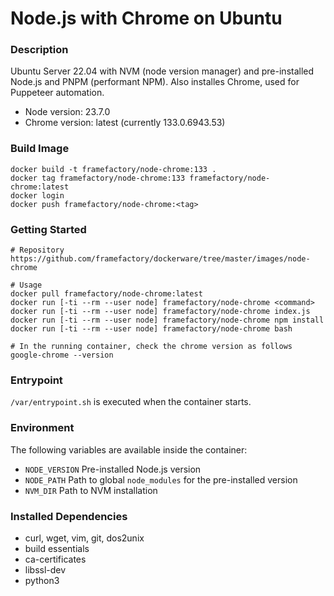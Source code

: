 # Node.js with Chrome on Ubuntu
### Description
Ubuntu Server 22.04 with NVM (node version manager) and pre-installed Node.js and PNPM (performant NPM).
Also installes Chrome, used for Puppeteer automation.

- Node version: 23.7.0
- Chrome version: latest (currently 133.0.6943.53)

### Build Image
```
docker build -t framefactory/node-chrome:133 .
docker tag framefactory/node-chrome:133 framefactory/node-chrome:latest
docker login
docker push framefactory/node-chrome:<tag>
```

### Getting Started
```
# Repository
https://github.com/framefactory/dockerware/tree/master/images/node-chrome

# Usage
docker pull framefactory/node-chrome:latest
docker run [-ti --rm --user node] framefactory/node-chrome <command>
docker run [-ti --rm --user node] framefactory/node-chrome index.js
docker run [-ti --rm --user node] framefactory/node-chrome npm install
docker run [-ti --rm --user node] framefactory/node-chrome bash

# In the running container, check the chrome version as follows
google-chrome --version
```

### Entrypoint
`/var/entrypoint.sh` is executed when the container starts.

### Environment
The following variables are available inside the container:
- `NODE_VERSION` Pre-installed Node.js version
- `NODE_PATH` Path to global `node_modules` for the pre-installed version
- `NVM_DIR` Path to NVM installation

### Installed Dependencies
- curl, wget, vim, git, dos2unix
- build essentials
- ca-certificates
- libssl-dev
- python3